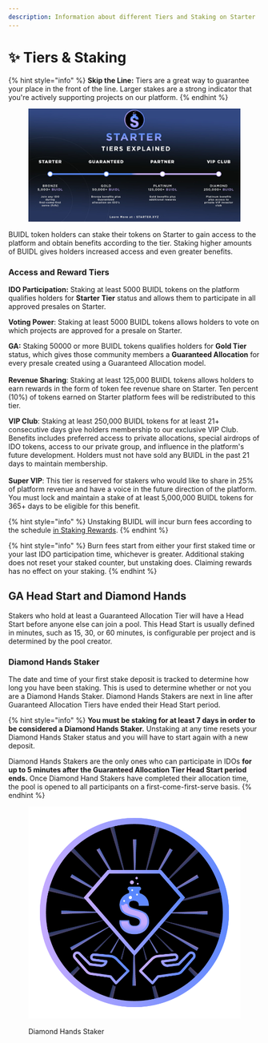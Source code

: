 ```yaml
---
description: Information about different Tiers and Staking on Starter
---
```


# ✨ Tiers & Staking

{% hint style="info" %}
**Skip the Line:** Tiers are a great way to guarantee your place in the front of the line. Larger stakes are a strong indicator that you're actively supporting projects on our platform.
{% endhint %}

<figure><img src="../.gitbook/assets/staking-tiers-new.jpeg" alt=""><figcaption></figcaption></figure>

BUIDL token holders can stake their tokens on Starter to gain access to the platform and obtain benefits according to the tier. Staking higher amounts of BUIDL gives holders increased access and even greater benefits.

### Access and Reward Tiers

**IDO Participation:** Staking at least 5000 BUIDL tokens on the platform qualifies holders for **Starter Tier** status and allows them to participate in all approved presales on Starter. &#x20;

**Voting Power**: Staking at least 5000 BUIDL tokens allows holders to vote on which projects are approved for a presale on Starter.

**GA:** Staking 50000 or more BUIDL tokens qualifies holders for **Gold Tier** status, which gives those community members a **Guaranteed Allocation** for every presale created using a Guaranteed Allocation model.\
\
**Revenue Sharing**: Staking at least 125,000 BUIDL tokens allows holders to earn rewards in the form of token fee revenue share on Starter. Ten percent (10%) of tokens earned on Starter platform fees will be redistributed to this tier.

**VIP Club**: Staking at least 250,000 BUIDL tokens for at least 21+ consecutive days give holders membership to our exclusive VIP Club. Benefits includes preferred access to private allocations, special airdrops of IDO tokens, access to our private group, and influence in the platform's future development. Holders must not have sold any BUIDL in the past 21 days to maintain membership.\
\
**Super VIP**: This tier is reserved for stakers who would like to share in 25% of platform revenue and have a voice in the future direction of the platform. You must lock and maintain a stake of at least 5,000,000 BUIDL tokens for 365+ days to be eligible for this benefit.

{% hint style="info" %}
Unstaking BUIDL will incur burn fees according to the schedule [in Staking Rewards](staking-rewards.md).
{% endhint %}

{% hint style="info" %}
Burn fees start from either your first staked time or your last IDO participation time, whichever is greater.  Additional staking does not reset your staked counter, but unstaking does.  Claiming rewards has no effect on your staking.
{% endhint %}

## GA Head Start and Diamond Hands

Stakers who hold at least a Guaranteed Allocation Tier will have a Head Start before anyone else can join a pool. This Head Start is usually defined in minutes, such as 15, 30, or 60 minutes, is configurable per project and is determined by the pool creator.

### Diamond Hands Staker

The date and time of your first stake deposit is tracked to determine how long you have been staking. This is used to determine whether or not you are a Diamond Hands Staker. Diamond Hands Stakers are next in line after Guaranteed Allocation Tiers have ended their Head Start period.&#x20;

{% hint style="info" %}
**You must be staking for at least 7 days in order to be considered a Diamond Hands Staker.** Unstaking at any time resets your Diamond Hands Staker status and you will have to start again with a new deposit.

Diamond Hands Stakers are the only ones who can participate in IDOs **for up to 5 minutes after the Guaranteed Allocation Tier Head Start period ends.** Once Diamond Hand Stakers have completed their allocation time, the pool is opened to all participants on a first-come-first-serve basis.
{% endhint %}

<figure><img src="../.gitbook/assets/diamond_hand_buidler.png" alt=""><figcaption><p>Diamond Hands Staker</p></figcaption></figure>
